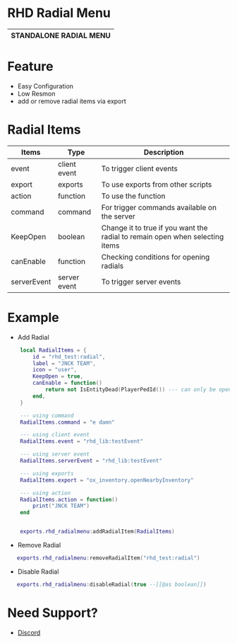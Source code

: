 
# RHD Radial Menu
| STANDALONE RADIAL MENU|
|-|

# Feature
- Easy Configuration
- Low Resmon
- add or remove radial items via export


# Radial Items
| Items      | Type | Description    |
|-----------|------|---------|
|    event   | client event| To trigger client events|
|    export | exports      | To use exports from other scripts|     
|    action | function      | To use the function|      
|    command | command      | For trigger commands available on the server|                                  |
|    KeepOpen  |   boolean   | Change it to true if you want the radial to remain open when selecting items|
|    canEnable |   function      | Checking conditions for opening radials                                     |
|    serverEvent | server event      | To trigger server events                                     |


# Example
* Add Radial

```lua
    local RadialItems = {
        id = "rhd_test:radial",
        label = "JNCK TEAM",
        icon = "user",
        KeepOpen = true,
        canEnable = function()
            return not IsEntityDead(PlayerPedId()) --- can only be opened when the player is alive
        end,
    }

    --- using command
    RadialItems.command = "e damn"

    --- using client event
    RadialItems.event = "rhd_lib:testEvent"

    --- using server event
    RadialItems.serverEvent = "rhd_lib:testEvent"

    --- using exports
    RadialItems.export = "ox_inventory.openNearbyInventory"

    --- using action
    RadialItems.action = function()
        print("JNCK TEAM")
    end


    exports.rhd_radialmenu:addRadialItem(RadialItems)
```

* Remove Radial
```lua
   exports.rhd_radialmenu:removeRadialItem("rhd_test:radial")
```

* Disable Radial
```lua
   exports.rhd_radialmenu:disableRadial(true --[[@as boolean]])
```

# Need Support?
- [Discord](https://discord.gg/K4BhPY3ySB)
